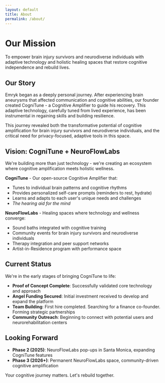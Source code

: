 ```yaml
---
layout: default
title: About
permalink: /about/
---
```


# Our Mission

To empower brain injury survivors and neurodiverse individuals with adaptive technology and holistic healing spaces that restore cognitive independence and rebuild lives.

## Our Story

Emryk began as a deeply personal journey. After experiencing brain aneurysms that affected communication and cognitive abilities, our founder created CogniTune - a Cognitive Amplifier to guide his recovery. This adaptive technology, carefully tuned from lived experience, has been instrumental in regaining skills and building resilience.

This journey revealed both the transformative potential of cognitive amplification for brain injury survivors and neurodiverse individuals, and the critical need for privacy-focused, adaptive tools in this space.

## Vision: CogniTune + NeuroFlowLabs

We're building more than just technology - we're creating an ecosystem where cognitive amplification meets holistic wellness.

**CogniTune** - Our open-source Cognitive Amplifier that:
- Tunes to individual brain patterns and cognitive rhythms
- Provides personalized self-care prompts (reminders to rest, hydrate)
- Learns and adapts to each user's unique needs and challenges
- *The hearing aid for the mind*

**NeuroFlowLabs** - Healing spaces where technology and wellness converge:
- Sound baths integrated with cognitive training
- Community events for brain injury survivors and neurodiverse individuals
- Therapy integration and peer support networks
- Artist-in-Residence program with performance space

## Current Status

We're in the early stages of bringing CogniTune to life:

- **Proof of Concept Complete**: Successfully validated core technology and approach
- **Angel Funding Secured**: Initial investment received to develop and expand the platform
- **Team Building**: First hire completed. Searching for a finance co-founder. Forming strategic partnerships
- **Community Outreach**: Beginning to connect with potential users and neurorehabilitation centers

## Looking Forward

- **Phase 2 (2025)**: NeuroFlowLabs pop-ups in Santa Monica, expanding CogniTune features
- **Phase 3 (2026+)**: Permanent NeuroFlowLabs space, community-driven cognitive amplification

Your cognitive journey matters. Let's rebuild together.
